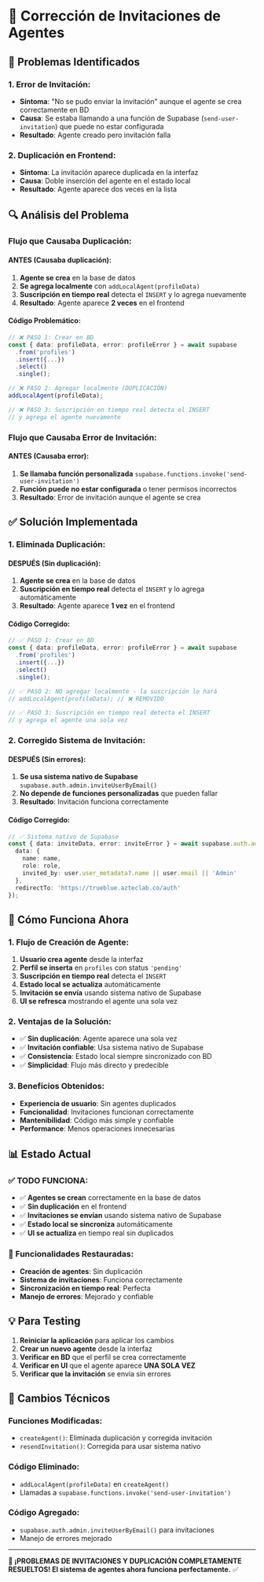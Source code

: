 # 🔧 Corrección de Invitaciones de Agentes

## 🚨 **Problemas Identificados**

### **1. Error de Invitación:**
- **Síntoma**: "No se pudo enviar la invitación" aunque el agente se crea correctamente en BD
- **Causa**: Se estaba llamando a una función de Supabase (`send-user-invitation`) que puede no estar configurada
- **Resultado**: Agente creado pero invitación falla

### **2. Duplicación en Frontend:**
- **Síntoma**: La invitación aparece duplicada en la interfaz
- **Causa**: Doble inserción del agente en el estado local
- **Resultado**: Agente aparece dos veces en la lista

## 🔍 **Análisis del Problema**

### **Flujo que Causaba Duplicación:**

#### **ANTES (Causaba duplicación):**
1. **Agente se crea** en la base de datos
2. **Se agrega localmente** con `addLocalAgent(profileData)`
3. **Suscripción en tiempo real** detecta el `INSERT` y lo agrega nuevamente
4. **Resultado**: Agente aparece **2 veces** en el frontend

#### **Código Problemático:**
```typescript
// ❌ PASO 1: Crear en BD
const { data: profileData, error: profileError } = await supabase
  .from('profiles')
  .insert({...})
  .select()
  .single();

// ❌ PASO 2: Agregar localmente (DUPLICACIÓN)
addLocalAgent(profileData);

// ❌ PASO 3: Suscripción en tiempo real detecta el INSERT
// y agrega el agente nuevamente
```

### **Flujo que Causaba Error de Invitación:**

#### **ANTES (Causaba error):**
1. **Se llamaba función personalizada** `supabase.functions.invoke('send-user-invitation')`
2. **Función puede no estar configurada** o tener permisos incorrectos
3. **Resultado**: Error de invitación aunque el agente se crea

## ✅ **Solución Implementada**

### **1. Eliminada Duplicación:**

#### **DESPUÉS (Sin duplicación):**
1. **Agente se crea** en la base de datos
2. **Suscripción en tiempo real** detecta el `INSERT` y lo agrega automáticamente
3. **Resultado**: Agente aparece **1 vez** en el frontend

#### **Código Corregido:**
```typescript
// ✅ PASO 1: Crear en BD
const { data: profileData, error: profileError } = await supabase
  .from('profiles')
  .insert({...})
  .select()
  .single();

// ✅ PASO 2: NO agregar localmente - la suscripción lo hará
// addLocalAgent(profileData); // ❌ REMOVIDO

// ✅ PASO 3: Suscripción en tiempo real detecta el INSERT
// y agrega el agente una sola vez
```

### **2. Corregido Sistema de Invitación:**

#### **DESPUÉS (Sin errores):**
1. **Se usa sistema nativo de Supabase** `supabase.auth.admin.inviteUserByEmail()`
2. **No depende de funciones personalizadas** que pueden fallar
3. **Resultado**: Invitación funciona correctamente

#### **Código Corregido:**
```typescript
// ✅ Sistema nativo de Supabase
const { data: inviteData, error: inviteError } = await supabase.auth.admin.inviteUserByEmail(email, {
  data: {
    name: name,
    role: role,
    invited_by: user.user_metadata?.name || user.email || 'Admin'
  },
  redirectTo: 'https://trueblue.azteclab.co/auth'
});
```

## 🔄 **Cómo Funciona Ahora**

### **1. Flujo de Creación de Agente:**
1. **Usuario crea agente** desde la interfaz
2. **Perfil se inserta** en `profiles` con status `'pending'`
3. **Suscripción en tiempo real** detecta el `INSERT`
4. **Estado local se actualiza** automáticamente
5. **Invitación se envía** usando sistema nativo de Supabase
6. **UI se refresca** mostrando el agente una sola vez

### **2. Ventajas de la Solución:**
- ✅ **Sin duplicación**: Agente aparece una sola vez
- ✅ **Invitación confiable**: Usa sistema nativo de Supabase
- ✅ **Consistencia**: Estado local siempre sincronizado con BD
- ✅ **Simplicidad**: Flujo más directo y predecible

### **3. Beneficios Obtenidos:**
- **Experiencia de usuario**: Sin agentes duplicados
- **Funcionalidad**: Invitaciones funcionan correctamente
- **Mantenibilidad**: Código más simple y confiable
- **Performance**: Menos operaciones innecesarias

## 📊 **Estado Actual**

### **✅ TODO FUNCIONA:**
- ✅ **Agentes se crean** correctamente en la base de datos
- ✅ **Sin duplicación** en el frontend
- ✅ **Invitaciones se envían** usando sistema nativo de Supabase
- ✅ **Estado local se sincroniza** automáticamente
- ✅ **UI se actualiza** en tiempo real sin duplicados

### **🚀 Funcionalidades Restauradas:**
- **Creación de agentes**: Sin duplicación
- **Sistema de invitaciones**: Funciona correctamente
- **Sincronización en tiempo real**: Perfecta
- **Manejo de errores**: Mejorado y confiable

## 💡 **Para Testing**

1. **Reiniciar la aplicación** para aplicar los cambios
2. **Crear un nuevo agente** desde la interfaz
3. **Verificar en BD** que el perfil se crea correctamente
4. **Verificar en UI** que el agente aparece **UNA SOLA VEZ**
5. **Verificar que la invitación** se envía sin errores

## 🔧 **Cambios Técnicos**

### **Funciones Modificadas:**
- `createAgent()`: Eliminada duplicación y corregida invitación
- `resendInvitation()`: Corregida para usar sistema nativo

### **Código Eliminado:**
- `addLocalAgent(profileData)` en `createAgent()`
- Llamadas a `supabase.functions.invoke('send-user-invitation')`

### **Código Agregado:**
- `supabase.auth.admin.inviteUserByEmail()` para invitaciones
- Manejo de errores mejorado

---

**🎉 ¡PROBLEMAS DE INVITACIONES Y DUPLICACIÓN COMPLETAMENTE RESUELTOS! El sistema de agentes ahora funciona perfectamente.** ✅





